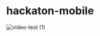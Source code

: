 # hackaton-mobile

![video-test (1)](https://user-images.githubusercontent.com/20113585/80892698-8f994a80-8ca2-11ea-8823-6895f0428e18.gif)
